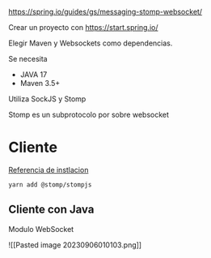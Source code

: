 https://spring.io/guides/gs/messaging-stomp-websocket/

Crear un proyecto con https://start.spring.io/

Elegir Maven y Websockets como dependencias.

Se necesita

* JAVA 17
* Maven 3.5+

Utiliza SockJS y Stomp

Stomp es un subprotocolo por sobre websocket

# Cliente

[Referencia de instlacion](https://stomp-js.github.io/stomp-websocket/codo/extra/docs-src/Usage.md.html)


```
yarn add @stomp/stompjs
```

## Cliente con Java

Modulo WebSocket

![[Pasted image 20230906010103.png]]
